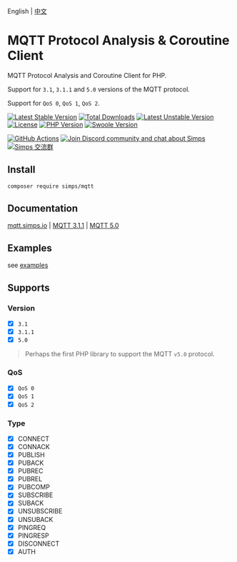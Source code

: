 English | [中文](./README-CN.md)

# MQTT Protocol Analysis & Coroutine Client

MQTT Protocol Analysis and Coroutine Client for PHP.

Support for `3.1`, `3.1.1` and `5.0` versions of the MQTT protocol.

Support for `QoS 0`, `QoS 1`, `QoS 2`.

[![Latest Stable Version](https://poser.pugx.org/simps/mqtt/v)](//packagist.org/packages/simps/mqtt)
[![Total Downloads](https://poser.pugx.org/simps/mqtt/downloads)](//packagist.org/packages/simps/mqtt)
[![Latest Unstable Version](https://poser.pugx.org/simps/mqtt/v/unstable)](//packagist.org/packages/simps/mqtt)
[![License](https://poser.pugx.org/simps/mqtt/license)](LICENSE)
[![PHP Version](https://img.shields.io/badge/php-%3E=7.0-blue.svg)](https://www.php.net)
[![Swoole Version](https://img.shields.io/badge/swoole-%3E=4.4.19-blue.svg)](https://github.com/swoole/swoole-src)

[![GitHub Actions](https://github.com/simps/mqtt/workflows/test/badge.svg)](https://github.com/simps/mqtt/actions)
[![Join Discord community and chat about Simps](https://img.shields.io/discord/740738911625674872.svg?label=&logo=discord&logoColor=ffffff&color=7389D8&labelColor=6A7EC2&cacheSeconds=60)](https://discord.gg/u4YAqeh)
[![Simps 交流群](https://img.shields.io/badge/QQ%E7%BE%A4-983679945-orange)](https://shang.qq.com/wpa/qunwpa?idkey=587be6cdd66b437f2306b1a6d7263fd8096b70ef1db716a259485219f28d41a3)

## Install

```bash
composer require simps/mqtt
```

## Documentation

[mqtt.simps.io](https://mqtt.simps.io/#/en/) | [MQTT 3.1.1](http://docs.oasis-open.org/mqtt/mqtt/v3.1.1/mqtt-v3.1.1.html) | [MQTT 5.0](https://docs.oasis-open.org/mqtt/mqtt/v5.0/os/mqtt-v5.0-os.html)

## Examples

see [examples](./examples)

## Supports

### Version

- [x] `3.1`
- [x] `3.1.1`
- [x] `5.0`

> Perhaps the first PHP library to support the MQTT `v5.0` protocol.

### QoS

- [x] `QoS 0`
- [x] `QoS 1`
- [x] `QoS 2`

### Type

- [x] CONNECT
- [x] CONNACK
- [x] PUBLISH
- [x] PUBACK
- [x] PUBREC
- [x] PUBREL
- [x] PUBCOMP
- [x] SUBSCRIBE
- [x] SUBACK
- [x] UNSUBSCRIBE
- [x] UNSUBACK
- [x] PINGREQ
- [x] PINGRESP
- [x] DISCONNECT
- [X] AUTH
